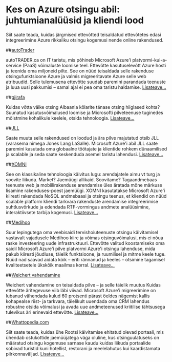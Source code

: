 <properties
    pageTitle="Kes on Azure otsingu abil: juhtumianalüüsid ja kliendi lood | Microsoft Azure'i | Kasutaja stsenaariumid"
    description="Juhtumianalüüsid ja klientide lugusid majutatud cloud otsinguteenuse Microsoft Azure Azure'i otsing."
    services="search"
    documentationCenter=""
    authors="HeidiSteen"
    manager="jhubbard"
    editor=""
    tags="azure-portal"/>

<tags
    ms.service="search"
    ms.devlang="NA"
    ms.workload="search"
    ms.topic="article" 
    ms.tgt_pltfrm="na"
    ms.date="08/29/2016"
    ms.author="heidist"/>

# <a name="whos-using-azure-search-case-studies-and-customer-stories"></a>Kes on Azure otsingu abil: juhtumianalüüsid ja kliendi lood

Siit saate teada, kuidas järgmised ettevõtted teisaldatud ettevõtetes edasi integreerimine Azure rikkaliku otsingu kogemusi nende online rakendused.

##<a name="autotraderhttpscustomersmicrosoftcompagescustomerstoryaspxrecid18596"></a>[autoTrader](https://customers.microsoft.com/Pages/CustomerStory.aspx?recid=18596)

autoTRADER.ca on IT taristu, mis põhineb Microsoft Azure'i platvormi-kui-a-service (PaaS) võimaluste loomise teel. Ettevõtte kasutuselevõtt Azure hosti ja teenida oma miljoneid pilte. See on nüüd teisaldada selle rakenduse otsingufunktsioone Azure ja valmis migreeritavate Azure selle web atribuudid. Selle tulemusena ettevõtte suudab paremini parandada teenuste ja luua uusi pakkumisi – samal ajal ei pea oma taristu haldamise. [Lisateave...](https://customers.microsoft.com/Pages/CustomerStory.aspx?recid=18596)


##<a name="gjirafahttpscustomersmicrosoftcompagescustomerstoryaspxrecid18633"></a>[gjirafa](https://customers.microsoft.com/Pages/CustomerStory.aspx?recid=18633)

Kuidas võtta väike otsing Albaania kõlarite tänase otsing hiiglased kohta? Suunatud kasutusvõimalused loomise ja Microsofti pilveteenuse tuginedes mõistmine kohalikule keelele, otsida tehnoloogia. [Lisateave...](https://customers.microsoft.com/Pages/CustomerStory.aspx?recid=18633)


##<a name="jllhttpscustomersmicrosoftcompagescustomerstoryaspxrecid18662"></a>[JLL](https://customers.microsoft.com/Pages/CustomerStory.aspx?recid=18662)

Saate muuta selle rakendused on loodud ja ära pilve majutatud otsib JLL (varasema nimega Jones Lang LaSalle). Microsoft Azure'i abil JLL saate paremini kasutada oma globaalne töötajate ja klientide rohkem dünaamilised ja scalable ja seda saate keskenduda asemel taristu lahendusi. [Lisateave...](https://customers.microsoft.com/Pages/CustomerStory.aspx?recid=18662)

##<a name="xomnihttpscustomersmicrosoftcompagescustomerstoryaspxrecid18667"></a>[XOMNI](https://customers.microsoft.com/Pages/CustomerStory.aspx?recid=18667)

See on klassikaline tehnoloogia käivitus lugu: arendajatele aimu vt turg ja soovite liikuda. Market? Jaemüügi allikaid. Soovitame? Tagaandmebaas teenuste web ja mobiilirakenduse arendamise üles äratada mõne märkuse lisamine rakenduses-poest jaemüügi. XOMNI kasutatakse Microsoft Azure'i kiiresti rakendada NoSQL andmebaasi ja otsingu teenus, et kliendid on nüüd scalable platform kliendi tarkvara rakenduste arendamise integreerimise suhtlusvõrkude ja edendada RTF-vormingus andmete analüüsimine, interaktiivsete tarbija kogemusi. [Lisateave...](https://customers.microsoft.com/Pages/CustomerStory.aspx?recid=18667)


##<a name="medihoohttpscustomersmicrosoftcompagescustomerstoryaspxrecid19540"></a>[Medihoo](https://customers.microsoft.com/Pages/CustomerStory.aspx?recid=19540)

Suur lepingutega oma veebisaidi tervishoiuteenuste otsingu käivitamisel vastavalt vajadusele Medihoo kiire ja võimas otsinguvõimalusi, mis ei nõua raske investeering uude infrastruktuuri. Ettevõtte valitud koostamiseks oma saidil Microsoft Azure'i pilve platvormi Azure'i otsingu lahenduse, mida pakub kiiresti jõudluse, täielik funktsioone, ja ruumilisel ja mitme keele tuge. Nüüd nad saavad aidata kõik – eriti rännanud ja keeles – otsimine tagamisel kvaliteetsetele ükskõik maailmas korral. [Lisateave...](https://customers.microsoft.com/Pages/CustomerStory.aspx?recid=19540)


##<a name="weichert-realtorshttpscustomersmicrosoftcompagescustomerstoryaspxrecid21252"></a>[Weichert vahendamine](https://customers.microsoft.com/Pages/CustomerStory.aspx?recid=21252)

Weichert vahendamine on teisaldada pilve – ja selle täielik muutus Kuidas ettevõtte äritegevuse viib läbi viivad. Microsoft Azure'i migreerimine on lubanud vähendada kulud 60 protsenti pärast öeldes nägemist kallis kohapealse riist- ja tarkvara, täielikult uuendada oma CRM lahendus robustne otsida võimalusi ja avada uue andmeteenused kriitilise tähtsusega tulevikus äri erinevaid ettevõtte. [Lisateave...](https://customers.microsoft.com/Pages/CustomerStory.aspx?recid=21252)

##<a name="whattopediacomsearch-dev-case-study-whattopediamd"></a>[Whattopedia.com](search-dev-case-study-whattopedia.md)

Siit saate teada, kuidas ühe Rootsi käivitamise ehitatud olevad portaali, mis ühendab ostukottide jaemüüjatega väga oluline, kus otsinguulatuseks on määratud otsingu kogemuse sarnase kaudu kuidas liikuda portaalide sobivad turistid kuni hotellist, restorani ja meelelahutus kui kaardistamata piirkonnaväljad. [Lisateave...](search-dev-case-study-whattopedia.md)

<!--Image References -- here for future reference. Had to -->
[1]: ./media/search-case-studies/autotrader_m.png
[2]: ./media/search-case-studies/gjirafa_m.png
[3]: ./media/search-case-studies/JLL_m.png
[4]: ./media/search-case-studies/medihoo_m.png
[5]: ./media/search-case-studies/weichert_m.png
[xomni]: ./media/search-case-studies/xomni_m.png

